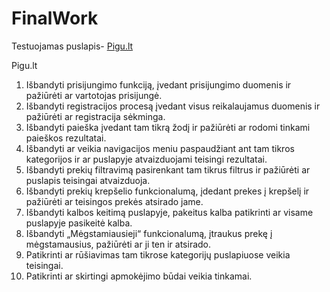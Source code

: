 # FinalWork

Testuojamas puslapis- [Pigu.lt](https://pigu.lt/lt/)

Pigu.lt
1.	Išbandyti prisijungimo funkciją, įvedant prisijungimo duomenis ir pažiūrėti ar vartotojas prisijungė.
2.	Išbandyti registracijos procesą įvedant visus reikalaujamus duomenis ir pažiūrėti ar registracija sėkminga.
3.	Išbandyti paieška įvedant tam tikrą žodį ir pažiūrėti ar rodomi tinkami paieškos rezultatai.
4.	Išbandyti ar veikia navigacijos meniu paspaudžiant ant tam tikros kategorijos ir ar puslapyje atvaizduojami teisingi rezultatai.
5.	Išbandyti prekių filtravimą pasirenkant tam tikrus filtrus ir pažiūrėti ar puslapis teisingai atvaizduoja.
6.	Išbandyti prekių krepšelio funkcionalumą, įdedant prekes į krepšelį ir pažiūrėti ar teisingos prekės atsirado jame.
7.	Išbandyti kalbos keitimą puslapyje, pakeitus kalba patikrinti ar visame puslapyje pasikeitė kalba.
8.	Išbandyti „Mėgstamiausieji“ funkcionalumą, įtraukus prekę į mėgstamausius, pažiūrėti ar ji ten ir atsirado.
9.	Patikrinti ar rūšiavimas tam tikrose kategorijų puslapiuose veikia teisingai.
10.	Patikrinti ar skirtingi apmokėjimo būdai veikia tinkamai.


